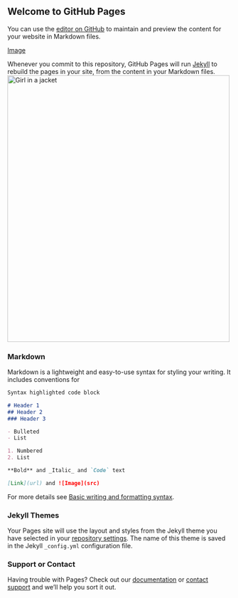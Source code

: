 ## Welcome to GitHub Pages

You can use the [editor on GitHub](https://github.com/ai598d/arif598d/edit/gh-pages/index.md) to maintain and preview the content for your website in Markdown files.

[Image](me.jpeg)

Whenever you commit to this repository, GitHub Pages will run [Jekyll](https://jekyllrb.com/) to rebuild the pages in your site, from the content in your Markdown files.
 <img src="img_girl.jpg" alt="Girl in a jacket" width="500" height="600"> 
### Markdown

Markdown is a lightweight and easy-to-use syntax for styling your writing. It includes conventions for

```markdown
Syntax highlighted code block

# Header 1
## Header 2
### Header 3

- Bulleted
- List

1. Numbered
2. List

**Bold** and _Italic_ and `Code` text

[Link](url) and ![Image](src)
```

For more details see [Basic writing and formatting syntax](https://docs.github.com/en/github/writing-on-github/getting-started-with-writing-and-formatting-on-github/basic-writing-and-formatting-syntax).

### Jekyll Themes

Your Pages site will use the layout and styles from the Jekyll theme you have selected in your [repository settings](https://github.com/ai598d/arif598d/settings/pages). The name of this theme is saved in the Jekyll `_config.yml` configuration file.

### Support or Contact

Having trouble with Pages? Check out our [documentation](https://docs.github.com/categories/github-pages-basics/) or [contact support](https://support.github.com/contact) and we’ll help you sort it out.

